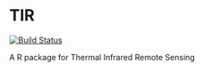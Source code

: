 TIR
===
[![Build Status](https://travis-ci.org/bwtian/TIR.png)](https://travis-ci.org/bwtian/TIR)

A R package for Thermal Infrared Remote Sensing
